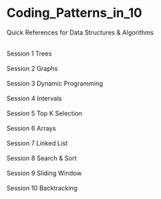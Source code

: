 # Coding_Patterns_in_10

Quick References for Data Structures & Algorithms

<br>Session 1 Trees</br>
<br>Session 2 Graphs</br>
<br>Session 3 Dynamic Programming</br>
<br>Session 4 Intervals </br>
<br>Session 5 Top K Selection</br>
<br>Session 6 Arrays</br>
<br>Session 7 Linked List</br>
<br>Session 8 Search & Sort</br>
<br>Session 9 Sliding Window</br>
<br>Session 10 Backtracking</br>
